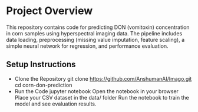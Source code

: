# Project Overview

This repository contains code for predicting DON (vomitoxin) concentration in corn samples using hyperspectral imaging data. The pipeline includes data loading, preprocessing (missing value imputation, feature scaling), a simple neural network for regression, and performance evaluation.

## Setup Instructions

 * Clone the Repository
  git clone https://github.com/AnshumanAI/Imago.git
  cd corn-don-prediction
 * Run the Code
  jupyter notebook
  Open the notebook in your browser
  Place your CSV dataset in the data/ folder
  Run the notebook to train the model and see evaluation results.
